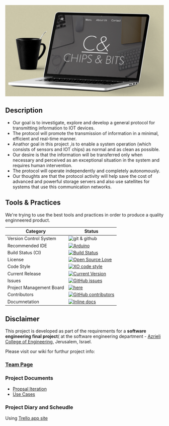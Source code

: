 ![project logo (this one for is taken from basecamp - a project management service)](https://github.com/arik-le/Chips-Bits/blob/master/Images/chipsb.PNG)


## Description
* Our goal is to investigate, explore and develop a general protocol for transmitting information to IOT devices.
* The protocol will promote the transmission of information in a minimal, efficient and real-time manner.
* Anathor goal in this project ,is to enable a system operation (which consists of sensors and IOT chips) as normal and as clean as possible.
* Our desire is that the information will be transferred only when necessary and perceived as an exceptional situation in the system and requires human intervention.
* The protocol will operate independently and completely autonomously.
* Our thoughts are that the protocol activity will help save the cost of advanced and powerful storage servers and also use satellites for systems that use this communication networks.



## Tools & Practices
We're trying to use the best tools and practices in order to produce a quality enginneered product.


|Category|Status|
|---|---|
| Version Control System| ![git & github](https://img.shields.io/badge/Github-open-blue.svg)|
| Recommended IDE | [![Arduino](https://img.shields.io/badge/Arduino-IDE-lightgrey.svg)](https://www.arduino.cc/en/Guide/Windows) |
| Build Status (CI) |  [![Build Status](https://travis-ci.org/jce-il/project-template.svg?branch=master)](https://travis-ci.org/jce-il/project-template) |
| License | [![Open Source Love](https://badges.frapsoft.com/os/mit/mit.svg?v=102)](https://github.com/arik-le/Chips-Bits/blob/master/LICENSE) |
| Code Style | [![XO code style](https://img.shields.io/badge/code_style-XO-5ed9c7.svg)](https://github.com/jce-il/project-template) |
| Current Release | [![Current Version](https://github.com/arik-le/Chips-Bits/releases.svg)](https://github.com/arik-le/Chips-Bits/releases) |
| Issues | [![GitHub issues](https://img.shields.io/github/issues/arik-le/Chips-Bits.svg?style=flat)](https://github.com/arik-le/Chips-Bits/issues) |
| Project Management Board| [![here](https://img.shields.io/badge/Project%20-Board-green.svg)](https://github.com/arik-le/Chips-Bits/projects/1) |
| Contributors | [![GitHub contributors](https://img.shields.io/github/contributors/arik-le/Chips-Bits.svg?style=flat)](https://github.com/arik-le/Chips-Bits/graphs/contributors)|
| Documnetation | [![Inline docs](http://inch-ci.org/github/jce-il/project-template.svg?branch=master)](https://github.com/arik-le/Chips-Bits/wiki) |


## Disclaimer
This project is developed as part of the requirements for a **software engineering final project**( at the software engineering department - [Azrieli College of Engineering](http://www.jce.ac.il/), Jerusalem, Israel.

Please visit our wiki for furthur project info: 

### [Team Page](https://github.com/arik-le/Chips-Bits/wiki/Team-Page)

### Project Documents
* [Propsal Iteration](https://github.com/arik-le/Chips-Bits/wiki/Proposal-report)
* [Use Cases](https://github.com/arik-le/Chips-Bits/wiki/Use-Cases)

### Project Diary and Scheudle
Using [Trello app site](https://trello.com/b/3eGIbgko/project-schedule)

